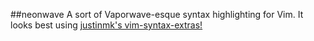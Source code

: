 ##neonwave
A sort of Vaporwave-esque syntax highlighting for Vim. 
It looks best using [justinmk's vim-syntax-extras!](https://github.com/justinmk/vim-syntax-extra)
